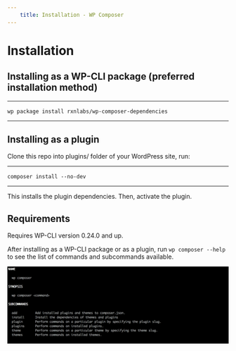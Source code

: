```yaml
---
    title: Installation - WP Composer
---
```

# Installation

## Installing as a WP-CLI package (preferred installation method)
---
    wp package install rxnlabs/wp-composer-dependencies
---

## Installing as a plugin

Clone this repo into plugins/ folder of your WordPress site, run:

---
    composer install --no-dev
---

This installs the plugin dependencies. Then, activate the plugin.

## Requirements

Requires WP-CLI version 0.24.0 and up.

After installing as a WP-CLI package or as a plugin, run `wp composer --help` to see the list of commands and subcommands available.

![WP Composer Help Output](images/wp-composer-help.png)